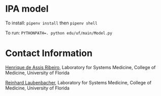 # IPA model

To install:
`pipenv install` then `pipenv shell`

To run:
`PYTHONPATH=. python edu/uf/main/Model.py`

# Contact Information

<a href="mailto:henrique.deassis@medicine.ufl.edu">Henrique de Assis Ribeiro</a>, Laboratory for Systems Medicine, College of Medicine, University of Florida 

<a href="mailto:reinhard.laubenbacher@medicine.ufl.edu">Reinhard Laubenbacher</a>, Laboratory for Systems Medicine, College of Medicine, University of Florida